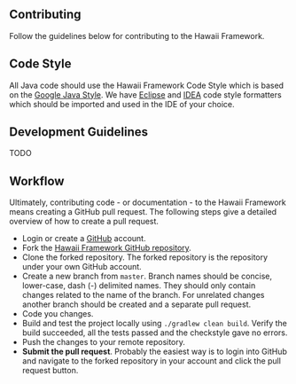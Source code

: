 ## Contributing

Follow the guidelines below for contributing to the Hawaii Framework.

## Code Style

All Java code should use the Hawaii Framework Code Style which is based on the [Google Java Style][].
We have [Eclipse][Eclipse code style formatter] and [IDEA][IDEA code style formatter] code style
formatters which should be imported and used in the IDE of your choice.

## Development Guidelines

TODO

## Workflow

Ultimately, contributing code - or documentation - to the Hawaii Framework means creating a GitHub pull request.
The following steps give a detailed overview of how to create a pull request.

 * Login or create a [GitHub][] account.
 * Fork the [Hawaii Framework GitHub repository][].
 * Clone the forked repository. The forked repository is the repository under your own GitHub account.
 * Create a new branch from `master`. Branch names should be concise, lower-case, dash (-) delimited names.
   They should only contain changes related to the name of the branch. For unrelated changes another
   branch should be created and a separate pull request.
 * Code you changes.
 * Build and test the project locally using `./gradlew clean build`.
   Verify the build succeeded, all the tests passed and the checkstyle gave no errors.
 * Push the changes to your remote repository.
 * **Submit the pull request**. Probably the easiest way is to login into GitHub and navigate to the forked
   repository in your account and click the pull request button.

[Google Java Style]: https://google.github.io/styleguide/javaguide.html
[Eclipse code style formatter]: https://github.com/hawaiifw/hawaii-framework/blob/master/src/eclipse/hawaii-framework-java-style.xml
[IDEA code style formatter]: https://github.com/hawaiifw/hawaii-framework/blob/master/src/idea/hawaii-framework-java-style.xml
[GitHub]: https://github.com/
[Hawaii Framework GitHub repository]: https://github.com/hawaiifw/hawaii-framework
